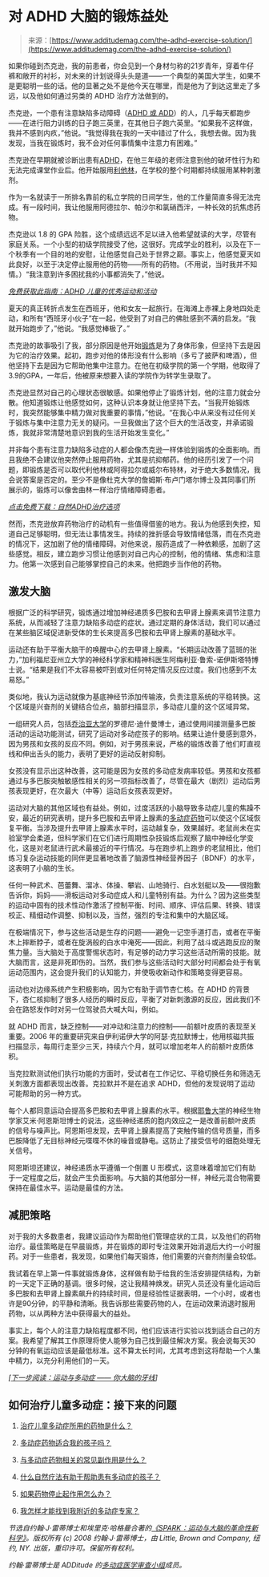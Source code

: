 <!--yml

分类：未分类

日期：2024-05-27 15:12:42

-->

# 对 ADHD 大脑的锻炼益处

> 来源：[https://www.additudemag.com/the-adhd-exercise-solution/](https://www.additudemag.com/the-adhd-exercise-solution/)

如果你碰到杰克逊，我的前患者，你会见到一个身材匀称的21岁青年，穿着牛仔裤和敞开的衬衫，对未来的计划说得头头是道——一个典型的美国大学生，如果不是更聪明一些的话。他的显著之处不是他今天在哪里，而是他为了到达这里走了多远，以及他如何通过另类的 ADHD 治疗方法做到的。

杰克逊，一个患有注意缺陷多动障碍（[ADHD 或 ADD](https://www.additudemag.com/add-adhd-symptoms-difference/)）的人，几乎每天都跑步——在进行阻力训练的日子跑三英里，在其他日子跑六英里。“如果我不这样做，我并不感到内疚，”他说。“我觉得我在我的一天中错过了什么，我想去做。因为我发现，当我在锻炼时，我不会对任何事情集中注意力有困难。”

杰克逊在早期就被诊断出患有[ADHD](https://www.additudemag.com/what-is-adhd-symptoms-causes-treatments/)，在他三年级的老师注意到他的破坏性行为和无法完成课堂作业后。他开始服用[利他林](https://www.additudemag.com/medication/ritalin/)，在学校的整个时期都持续服用某种刺激剂。

作为一名就读于一所排名靠前的私立学院的日间学生，他的工作量简直多得无法完成。有一段时间，我让他服用阿德拉尔、帕沙尔和氯硝西泮，一种长效的抗焦虑药物。

杰克逊以 1.8 的 GPA 险胜，这个成绩远远不足以进入他希望就读的大学，尽管有家庭关系。一个小型的初级学院接受了他，这很好。完成学业的胜利，以及在下一个秋季有一个目的地的安慰，让他感觉自己处于世界之巅。事实上，他感觉夏天如此良好，以至于决定停止服用他的药物——所有的药物。（不用说，当时我并不知情。）“我注意到许多困扰我的小事都消失了，”他说。

*[免费获取此指南：ADHD 儿童的优秀运动和活动](https://www.additudemag.com/download/sports-for-kids-with-adhd/?src=embed_link)*

夏天的真正转折点发生在西班牙，他和女友一起旅行。在海滩上赤裸上身地四处走动，和所有“西班牙小伙子”在一起，他受到了对自己的佛肚感到不满的启发。“我就开始跑步了，”他说。“我感觉棒极了。”

杰克逊的故事吸引了我，部分原因是他开始[锻炼](https://www.additudemag.com/exercise-and-the-adhd-brain/)是为了身体形象，但坚持下去是因为它的治疗效果。起初，跑步对他的体形没有什么影响（多亏了披萨和啤酒），但他坚持下去是因为它帮助他集中注意力。在他在初级学院的第一个学期，他取得了3.9的GPA，一年后，他被原来想要入读的学院作为转学生录取了。

杰克逊显然对自己的心理状态很敏感。如果他停止了锻炼计划，他的注意力就会分散。他知道锻炼让他感觉如何，这种认识本身就让他坚持下去。“当我开始锻炼时，我突然能够集中精力做对我重要的事情，”他说。“在我心中从来没有过任何关于锻炼与集中注意力无关的疑问。一旦我做出了这个巨大的生活改变，并承诺锻炼，我就非常清楚地意识到我的生活开始发生变化。”

并非每个患有注意力缺陷多动症的人都会像杰克逊一样体验到锻炼的全面影响。而且我绝不会建议他突然停止服用药物，尤其是抗抑郁药。他的经历引发了一个问题，即锻炼是否可以取代利他林或阿得拉尔或威尔布特林，对于绝大多数情况，我会说答案是否定的。至少不是像杜克大学的詹姆斯·布卢门塔尔博士及其同事们所展示的，锻炼可以像舍曲林一样治疗情绪障碍患者。

*[点击免费下载：自然ADHD治疗选项](https://www.additudemag.com/download/alternative-adhd-treatment-guide/?src=embed_link)*

然而，杰克逊放弃药物治疗的动机有一些值得借鉴的地方。我认为他感到失控，知道自己足够聪明，但无法让事情发生。持续的挫折感会导致情绪低落，而在杰克逊的情况下，这加剧了他的情绪障碍。对他来说，服药造成了一种依赖感，加剧了这些感觉。相反，建立跑步习惯让他感到对自己内心的控制，他的情绪、焦虑和注意力。他第一次感到自己能够掌控自己的未来。他把跑步当作他的药物。

## 激发大脑

根据广泛的科学研究，锻炼通过增加神经递质多巴胺和去甲肾上腺素来调节注意力系统，从而减轻了注意力缺陷多动症的症状。通过定期的身体活动，我们可以通过在某些脑区域促进新受体的生长来提高多巴胺和去甲肾上腺素的基础水平。

运动还有助于平衡大脑干的唤醒中心的去甲肾上腺素。“长期运动改善了蓝斑的张力，”加利福尼亚州立大学的神经科学家和精神科医生阿梅利亚·鲁索-诺伊斯塔特博士说。“结果是我们不太容易被吓到或对任何特定情况反应过度。我们也感到不太易怒。”

类似地，我认为运动就像为基底神经节添加传输液，负责注意系统的平稳转换。这个区域是兴奋剂的关键结合位点，脑部扫描显示，多动症儿童的这个区域异常。

一组研究人员，包括[乔治亚大学](https://www.uga.edu/)的罗德尼·迪什曼博士，通过使用间接测量多巴胺活动的运动功能测试，研究了运动对多动症孩子的影响。结果让迪什曼感到意外，因为男孩和女孩的反应不同。例如，对于男孩来说，严格的锻炼改善了他们盯直视线和伸出舌头的能力，表明了更好的运动反射抑制。

女孩没有显示出这种改善，这可能是因为女孩的多动症发病率较低。男孩和女孩都通过与多巴胺突触敏感性相关的另一项指标改善了，尽管在最大（剧烈）运动后男孩表现更好，在次最大（中等）运动后女孩表现更好。

运动对大脑的其他区域也有益处。例如，过度活跃的小脑导致多动症儿童的焦躁不安，最近的研究表明，提升多巴胺和去甲肾上腺素的[多动症药物](https://www.additudemag.com/adhd-medication-for-adults-and-children/)可以使这个区域恢复平衡。当涉及提升去甲肾上腺素水平时，运动越复杂，效果越好。老鼠尚未在实验室学会柔道，但科学家们在它们进行周期性杂技锻炼后观察了脑中神经化学变化，这是对老鼠进行武术最接近的平行情况。与在跑步机上跑步的老鼠相比，他们练习复杂运动技能的同伴更显著地改善了脑源性神经营养因子（BDNF）的水平，这表明了小脑的生长。

任何一种武术、芭蕾舞、溜冰、体操、攀岩、山地骑行、白水划艇以及——很抱歉告诉你，妈妈——滑板运动对多动症成人和儿童特别有益。为什么？因为这些类型的运动中固有的技术性动作激活了控制平衡、时间、顺序、评估后果、转换、错误校正、精细动作调整、抑制以及，当然，强烈的专注和集中的大脑区域。

在极端情况下，参与这些活动是生存的问题——避免一记空手道打击，或者在平衡木上摔断脖子，或者在旋涡般的白水中淹死——因此，利用了战斗或逃跑反应的聚焦力量。当大脑处于高度警惕状态时，有足够的动力学习这些活动所需的技能。就大脑而言，这是非死即伤的。当然，我们参与这些活动时大部分时间都会处于有氧运动范围内，这会提升我们的认知能力，并使吸收新动作和策略变得更容易。

运动也对边缘系统产生积极影响，因为它有助于调节杏仁核。在 ADHD 的背景下，杏仁核抑制了很多人经历的瞬时反应，平衡了对新刺激源的反应，因此我们不会在路怒发作时对另一位驾驶员大喊大叫，例如。

就 ADHD 而言，缺乏控制——对冲动和注意力的控制——前额叶皮质的表现至关重要。2006 年的重要研究来自伊利诺伊大学的阿瑟·克拉默博士，他用核磁共振扫描显示，每周行走至少三天，持续六个月，就可以增加老年人的前额叶皮质体积。

当克拉默测试他们执行功能的方面时，受试者在工作记忆、平稳切换任务和筛选无关刺激方面都表现出改善。克拉默并不是在追求 ADHD，但他的发现说明了运动可能帮助的另一种方式。

每个人都同意运动会提高多巴胺和去甲肾上腺素的水平。根据[耶鲁大学](https://www.yale.edu/)的神经生物学家艾米·阿恩斯坦博士的说法，这些神经递质的胞内效应之一是改善前额叶皮质的信号与噪声比。阿恩斯坦发现，去甲肾上腺素提高了突触传输的信号质量，而多巴胺降低了无目标神经元喋喋不休的噪音或静电。这防止了接受信号的细胞处理无关信号。

阿恩斯坦还建议，神经递质水平遵循一个倒置 U 形模式，这意味着增加它们有助于一定程度之后，就会产生负面影响。与大脑的其他部分一样，神经元混合物需要保持在最佳水平。运动是最佳的方法。

## 减肥策略

对于我的大多数患者，我建议运动作为帮助他们管理症状的工具，以及他们的药物治疗。最佳策略是在早晨锻炼，并在锻炼的即时专注效果开始消退后大约一小时服药。对于一些患者，我发现，如果他们每天锻炼，他们需要的兴奋剂剂量会较低。

我试着在早上第一件事就锻炼身体，这样做有助于给我的生活安排提供结构，为新的一天定下正确的基调。很多时候，这让我精神焕发。研究人员还没有量化运动后多巴胺和去甲肾上腺素飙升的持续时间，但是经验性证据表明，一个小时，或者也许是90分钟，的平静和清晰。我告诉那些需要药物的人，在运动效果消退时服用药物，以从两种方法中获得最大的益处。

事实上，每个人的注意力缺陷程度都不同，他们应该进行实验以找到适合自己的方案。我希望了解其工作原理将使人能够为自己找到最佳解决方案。我会说每天30分钟的有氧运动应该是最低标准。这不算太长时间，尤其考虑到这将帮助一个人集中精力，以充分利用他们的一天。

*[[下一步阅读：运动与多动症 —— 你大脑的牙线](https://www.additudemag.com/exercise-helps-the-adhd-brain/?src=embed_link)]*

## 如何治疗儿童多动症：接下来的问题

1.  [治疗儿童多动症所用的药物是什么？](https://www.additudemag.com/adhd-medications-for-children/?src=embed_link)

1.  [多动症药物适合我的孩子吗？](https://www.additudemag.com/adhd-medication-side-effects-questions/?src=embed_link)

1.  [与多动症药物相关的常见副作用是什么？](https://www.additudemag.com/adhd-medication-side-effects/?src=embed_link)

1.  [什么自然疗法有助于帮助患有多动症的孩子？](https://www.additudemag.com/slideshows/treating-adhd-without-medication/?src=embed_link)

1.  [如果药物停止起作用怎么办？](https://www.additudemag.com/adhd-medication-not-working-anymore/?src=embed_link)

1.  [我怎样才能找到我附近的多动症专家？](https://directory.additudemag.com/listing/guide/adhd-centers-clinics)

*节选自约翰·J·雷蒂博士和埃里克·哈格曼合著的[《SPARK：运动与大脑的革命性新科学》](https://www.amazon.com/gp/product/0316113514/ref=as_li_tl?ie=UTF8&tag=nhm00-20&camp=1789&creative=9325&linkCode=as2&creativeASIN=0316113514&linkId=b295c7d582c2dc2bbdcfe6f286065d28)。版权所有 (c) 2008 约翰·J·雷蒂博士，由 Little, Brown and Company, 纽约, NY. 出版，重印许可。保留所有权利。*

*约翰·雷蒂博士是 ADDitude 的[多动症医学审查小组](https://www.additudemag.com/contact-us/adhd-medical-advisory-panel/)成员。*
